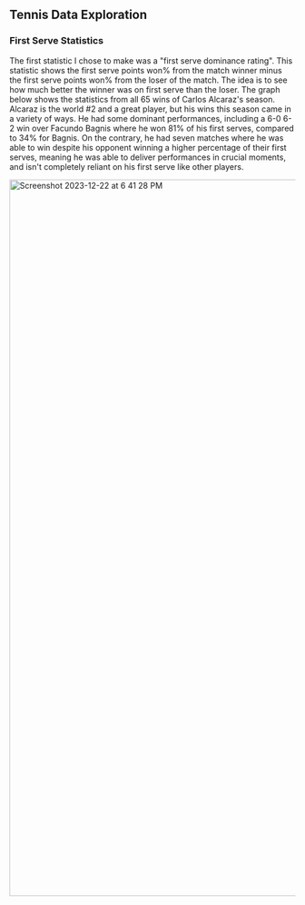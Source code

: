 ## Tennis Data Exploration

### First Serve Statistics
The first statistic I chose to make was a "first serve dominance rating". This statistic shows the first serve points won% from the match winner minus the first serve points won% from the loser of the match. The idea is to see how much better the winner was on first serve than the loser. The graph below shows the statistics from all 65 wins of Carlos Alcaraz's season. Alcaraz is the world #2 and a great player, but his wins this season came in a variety of ways. He had some dominant performances, including a 6-0 6-2 win over Facundo Bagnis where he won 81% of his first serves, compared to 34% for Bagnis. On the contrary, he had seven matches where he was able to win despite his opponent winning a higher percentage of their first serves, meaning he was able to deliver performances in crucial moments, and isn't completely reliant on his first serve like other players. 

<img width="1263" alt="Screenshot 2023-12-22 at 6 41 28 PM" src="https://github.com/vivekdivakarla12/Tennis-Data-Exploration/assets/11672096/f6d91cce-cb5e-4615-8c5b-362629d83060">
